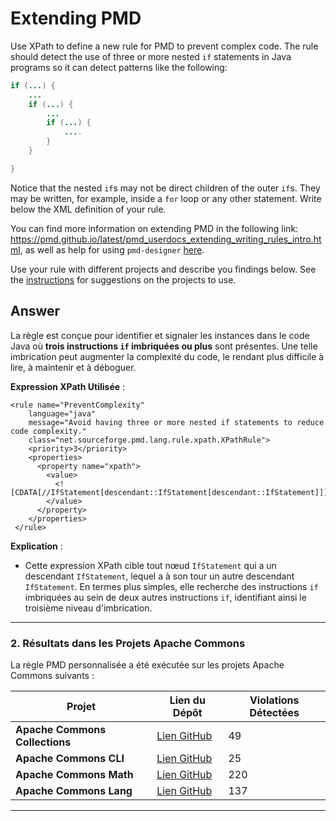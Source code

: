 # Extending PMD

Use XPath to define a new rule for PMD to prevent complex code. The rule should detect the use of three or more nested `if` statements in Java programs so it can detect patterns like the following:

```Java
if (...) {
    ...
    if (...) {
        ...
        if (...) {
            ....
        }
    }

}
```
Notice that the nested `if`s may not be direct children of the outer `if`s. They may be written, for example, inside a `for` loop or any other statement.
Write below the XML definition of your rule.

You can find more information on extending PMD in the following link: https://pmd.github.io/latest/pmd_userdocs_extending_writing_rules_intro.html, as well as help for using `pmd-designer` [here](https://github.com/selabs-ur1/VV-ISTIC-TP2/blob/master/exercises/designer-help.md).

Use your rule with different projects and describe you findings below. See the [instructions](../sujet.md) for suggestions on the projects to use.

## Answer

La règle est conçue pour identifier et signaler les instances dans le code Java où **trois instructions `if` imbriquées ou plus** sont présentes. Une telle imbrication peut augmenter la complexité du code, le rendant plus difficile à lire, à maintenir et à déboguer.

**Expression XPath Utilisée** :
```xpath
<rule name="PreventComplexity"
    language="java"
    message="Avoid having three or more nested if statements to reduce code complexity."
    class="net.sourceforge.pmd.lang.rule.xpath.XPathRule">
    <priority>3</priority>
    <properties>
      <property name="xpath">
        <value>
          <![CDATA[//IfStatement[descendant::IfStatement[descendant::IfStatement]]]]>
        </value>
      </property>
    </properties>
 </rule>
```
**Explication** :
- Cette expression XPath cible tout nœud `IfStatement` qui a un descendant `IfStatement`, lequel a à son tour un autre descendant `IfStatement`. En termes plus simples, elle recherche des instructions `if` imbriquées au sein de deux autres instructions `if`, identifiant ainsi le troisième niveau d'imbrication.

---

### **2. Résultats dans les Projets Apache Commons**

La règle PMD personnalisée a été exécutée sur les projets Apache Commons suivants :

| **Projet**                      | **Lien du Dépôt**                                              | **Violations Détectées** |
|---------------------------------|----------------------------------------------------------------|--------------------------|
| **Apache Commons Collections**  | [Lien GitHub](https://github.com/apache/commons-collections)    | 49                       |
| **Apache Commons CLI**          | [Lien GitHub](https://github.com/apache/commons-cli)            | 25                       |
| **Apache Commons Math**         | [Lien GitHub](https://github.com/apache/commons-math)           | 220                      |
| **Apache Commons Lang**         | [Lien GitHub](https://github.com/apache/commons-lang)           | 137                      |

---
